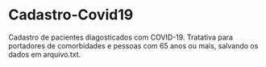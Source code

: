 # Cadastro-Covid19
Cadastro de pacientes diagosticados com COVID-19. Tratativa para portadores de comorbidades e pessoas com 65 anos ou mais, salvando os dados em arquivo.txt.
